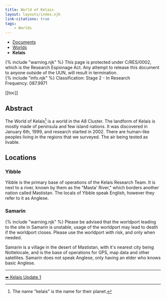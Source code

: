 ```yaml
---
title: World of Kelais
layout: layouts/index.njk
link-citations: true
tags:
    - Worlds
---
```

<nav class="text-sm breadcrumbs pb-5">
    <ul>
        <li><a href="/docs">Documents</a></li>
        <li><a href="/docs/world">Worlds</a></li>
        <li><b>Kelais</b></li>
    </ul>
</nav>

<div class="alert alert-error shadow-lg">
<div>
{% include "warning.njk" %}
<span>This page is protected under C/RES/0002, which is the Research Espionage Act. Any attempt to release this document to anyone outside of the UUN, will result in termination.</span>
</div>
</div>

<div class="alert shadow-lg">
    <div>
    {% include "info.njk" %}
    <span>
        Classification: <span class="text-orange-500">Stage 2 - In Research</span><br>
        Frequency: 087.9971
    </span>
    </div>
</div>

[[toc]]

## Abstract
The World of Kelais[^1] is a world in the A8 Cluster. The landform of Kelais is mostly made of peninsula and few island nations. It was discovered in January 6th, 1999, and research started in 2002. There are human-like peoples living in the regions that we surveyed. The air being tested as livable.

## Locations

### Yibble
Yibble is the primary base of operations of the Kelais Research Team. It is next to a river, known by them as the "Masta' River," which borders another nation called Mastistan. The locals of Yibble speak English, however they refer to it as Anglese.

### Samarin
<div class="alert alert-warning shadow-lg">
<div>
{% include "warning.njk" %}
<span>Please be advised that the worldport leading to the site in Samarin is unstable, usage of the worldport may lead to death if the worldport closes. Please use the worldport with risk, and only when needed.</span></div></div>

Samarin is a village in the desert of Mastistan, with it's nearest city being Nottelocale, and is the base of operations for GPS, map data and other satellites. Samarin does not speak Anglese, only having an elder who knows basic Anglese.

<hr>
<a href="/docs/world/kelais/update-1">➥ Kelais Update 1</a>

[^1]: The name "kelais" is the name for their planet.